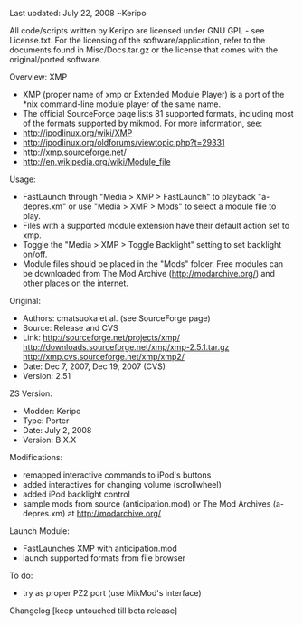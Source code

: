 Last updated: July 22, 2008
~Keripo

All code/scripts written by Keripo are licensed under
GNU GPL - see License.txt. For the licensing of the
software/application, refer to the documents found in
Misc/Docs.tar.gz or the license that comes with the
original/ported software.

Overview:
XMP
- XMP (proper name of xmp or Extended Module Player)
  is a port of the *nix command-line module player of the
  same name.
- The official SourceForge page lists 81 supported formats,
  including most of the formats supported by mikmod.
For more information, see:
- http://ipodlinux.org/wiki/XMP
- http://ipodlinux.org/oldforums/viewtopic.php?t=29331
- http://xmp.sourceforge.net/
- http://en.wikipedia.org/wiki/Module_file

Usage:
- FastLaunch through "Media > XMP > FastLaunch" to
  playback "a-depres.xm" or use "Media > XMP > Mods"
  to select a module file to play.
- Files with a supported module extension have their default
  action set to xmp.
- Toggle the "Media > XMP > Toggle Backlight" setting
  to set backlight on/off.
- Module files should be placed in the "Mods" folder.
  Free modules can be downloaded from The Mod Archive
  (http://modarchive.org/) and other places on the internet.


Original:
- Authors: cmatsuoka et al. (see SourceForge page)
- Source: Release and CVS
- Link:
  http://sourceforge.net/projects/xmp/
  http://downloads.sourceforge.net/xmp/xmp-2.5.1.tar.gz
  http://xmp.cvs.sourceforge.net/xmp/xmp2/
- Date: Dec 7, 2007, Dec 19, 2007 (CVS)
- Version: 2.51

ZS Version:
- Modder: Keripo
- Type: Porter
- Date: July 2, 2008
- Version: B X.X

Modifications:
- remapped interactive commands to iPod's buttons
- added interactives for changing volume (scrollwheel)
- added iPod backlight control
- sample mods from source (anticipation.mod) or
  The Mod Archives (a-depres.xm) at http://modarchive.org/

Launch Module:
- FastLaunches XMP with anticipation.mod
- launch supported formats from file browser

To do:
- try as proper PZ2 port (use MikMod's interface)

Changelog 
[keep untouched till beta release]